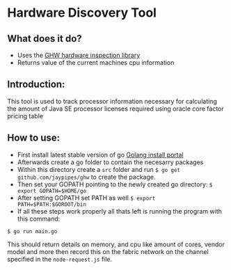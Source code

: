 # Hardware Discovery Tool

## What does it do?
- Uses the [GHW hardware inspection library](https://github.com/jaypipes/ghw)
- Returns value of the current machines cpu information

## Introduction:
This tool is used to track processor information necessary for calculating the amount of Java SE processor licenses required using oracle core factor pricing table

## How to use:
- First install latest stable version of go [Golang install portal](https://golang.org/doc/install)
- Afterwards create a go folder to contain the necesarry packages
- Within this directory create a `src` folder and run `$ go get github.com/jaypipes/ghw` to create the package.
- Then set your GOPATH pointing to the newly created go directory:
```$ export GOPATH=$HOME/go```
- After setting GOPATH set PATH as well ```$ export PATH=$PATH:$GOROOT/bin```
- If all these steps work properly all thats left is running the program with this command:

```$ go run main.go```

This should return details on memory, and cpu like amount of cores, vendor model and more then record this on the fabric network on the channel specified in the `node-request.js` file.